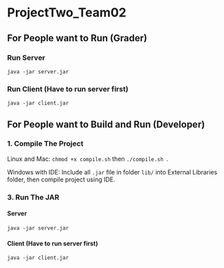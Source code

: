 # ProjectTwo_Team02

## For People want to Run (Grader)

### Run Server
`java -jar server.jar `
### Run Client (Have to run server first)
`java -jar client.jar` 


## For People want to Build and Run (Developer)

### 1. Compile The Project
Linux and Mac: `chmod +x compile.sh` then `./compile.sh `.

Windows with IDE: Include all `.jar` file in folder `lib/` into External Libraries folder, then compile project using IDE.

### 3. Run The JAR
#### Server
`java -jar server.jar `
#### Client (Have to run server first)
`java -jar client.jar` 
